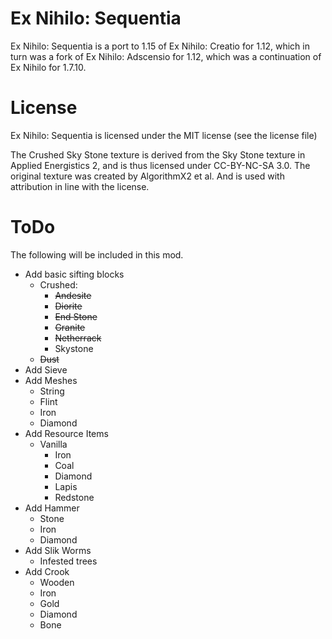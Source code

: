 # Ex Nihilo: Sequentia
Ex Nihilo: Sequentia is a port to 1.15 of Ex Nihilo: Creatio for 1.12, which in turn was a fork of Ex Nihilo: Adscensio for 1.12, which was a continuation of Ex Nihilo for 1.7.10.

# License
Ex Nihilo: Sequentia is licensed under the MIT license (see the license file)

The Crushed Sky Stone texture is derived from the Sky Stone texture in Applied Energistics 2, and is thus licensed under CC-BY-NC-SA 3.0. The original texture was created by AlgorithmX2 et al. And is used with attribution in line with the license.

# ToDo
The following will be included in this mod.
- Add basic sifting blocks
  - Crushed:
    - ~~Andesite~~
    - ~~Diorite~~
    - ~~End Stone~~
    - ~~Granite~~
    - ~~Netherrack~~
    - Skystone
  - ~~Dust~~
- Add Sieve
- Add Meshes
  - String
  - Flint
  - Iron
  - Diamond
- Add Resource Items
  - Vanilla
    - Iron
    - Coal
    - Diamond
    - Lapis
    - Redstone
- Add Hammer
  - Stone
  - Iron
  - Diamond
- Add Slik Worms
  - Infested trees
- Add Crook
  - Wooden
  - Iron
  - Gold
  - Diamond
  - Bone
